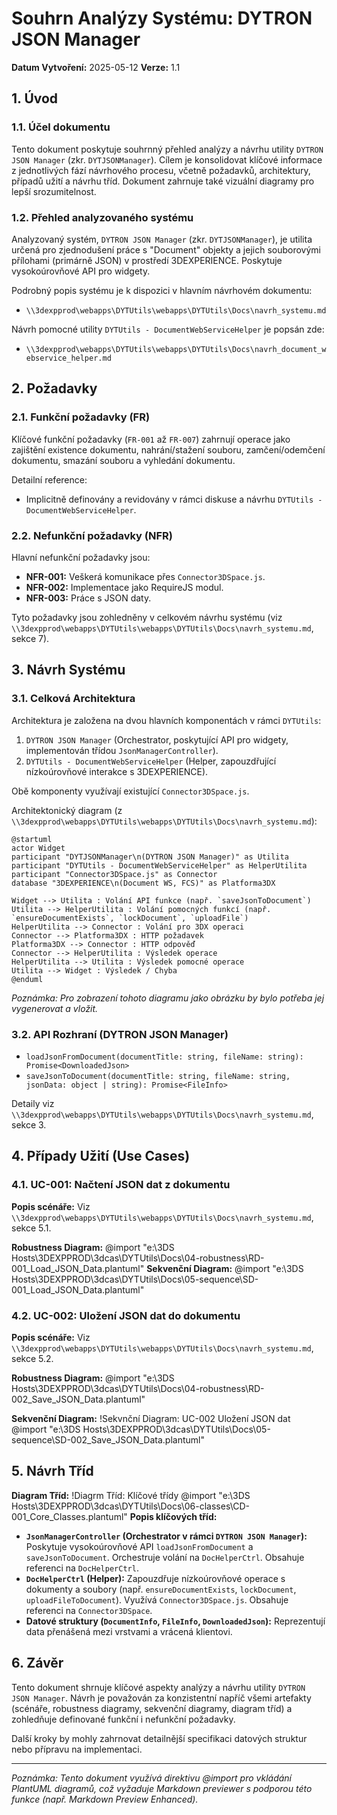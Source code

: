 # Souhrn Analýzy Systému: DYTRON JSON Manager

**Datum Vytvoření:** 2025-05-12
**Verze:** 1.1

## 1. Úvod

### 1.1. Účel dokumentu
Tento dokument poskytuje souhrnný přehled analýzy a návrhu utility `DYTRON JSON Manager` (zkr. `DYTJSONManager`). Cílem je konsolidovat klíčové informace z jednotlivých fází návrhového procesu, včetně požadavků, architektury, případů užití a návrhu tříd. Dokument zahrnuje také vizuální diagramy pro lepší srozumitelnost.


### 1.2. Přehled analyzovaného systému
Analyzovaný systém, `DYTRON JSON Manager` (zkr. `DYTJSONManager`), je utilita určená pro zjednodušení práce s "Document" objekty a jejich souborovými přílohami (primárně JSON) v prostředí 3DEXPERIENCE. Poskytuje vysokoúrovňové API pro widgety.

Podrobný popis systému je k dispozici v hlavním návrhovém dokumentu:
- `\\3dexpprod\webapps\DYTUtils\webapps\DYTUtils\Docs\navrh_systemu.md`

Návrh pomocné utility `DYTUtils - DocumentWebServiceHelper` je popsán zde:
- `\\3dexpprod\webapps\DYTUtils\webapps\DYTUtils\Docs\navrh_document_webservice_helper.md`

## 2. Požadavky

### 2.1. Funkční požadavky (FR)
Klíčové funkční požadavky (`FR-001` až `FR-007`) zahrnují operace jako zajištění existence dokumentu, nahrání/stažení souboru, zamčení/odemčení dokumentu, smazání souboru a vyhledání dokumentu.

Detailní reference:
- Implicitně definovány a revidovány v rámci diskuse a návrhu `DYTUtils - DocumentWebServiceHelper`.

### 2.2. Nefunkční požadavky (NFR)
Hlavní nefunkční požadavky jsou:
- **NFR-001:** Veškerá komunikace přes `Connector3DSpace.js`.
- **NFR-002:** Implementace jako RequireJS modul.
- **NFR-003:** Práce s JSON daty.

Tyto požadavky jsou zohledněny v celkovém návrhu systému (viz `\\3dexpprod\webapps\DYTUtils\webapps\DYTUtils\Docs\navrh_systemu.md`, sekce 7).

## 3. Návrh Systému

### 3.1. Celková Architektura
Architektura je založena na dvou hlavních komponentách v rámci `DYTUtils`:
1.  `DYTRON JSON Manager` (Orchestrator, poskytující API pro widgety, implementován třídou `JsonManagerController`).
2.  `DYTUtils - DocumentWebServiceHelper` (Helper, zapouzdřující nízkoúrovňové interakce s 3DEXPERIENCE).

Obě komponenty využívají existující `Connector3DSpace.js`.

Architektonický diagram (z `\\3dexpprod\webapps\DYTUtils\webapps\DYTUtils\Docs\navrh_systemu.md`):
```plantuml
@startuml
actor Widget
participant "DYTJSONManager\n(DYTRON JSON Manager)" as Utilita
participant "DYTUtils - DocumentWebServiceHelper" as HelperUtilita
participant "Connector3DSpace.js" as Connector
database "3DEXPERIENCE\n(Document WS, FCS)" as Platforma3DX

Widget --> Utilita : Volání API funkce (např. `saveJsonToDocument`)
Utilita --> HelperUtilita : Volání pomocných funkcí (např. `ensureDocumentExists`, `lockDocument`, `uploadFile`)
HelperUtilita --> Connector : Volání pro 3DX operaci
Connector --> Platforma3DX : HTTP požadavek
Platforma3DX --> Connector : HTTP odpověď
Connector --> HelperUtilita : Výsledek operace
HelperUtilita --> Utilita : Výsledek pomocné operace
Utilita --> Widget : Výsledek / Chyba
@enduml
```
*Poznámka: Pro zobrazení tohoto diagramu jako obrázku by bylo potřeba jej vygenerovat a vložit.*

### 3.2. API Rozhraní (DYTRON JSON Manager)
- `loadJsonFromDocument(documentTitle: string, fileName: string): Promise<DownloadedJson>`
- `saveJsonToDocument(documentTitle: string, fileName: string, jsonData: object | string): Promise<FileInfo>`

Detaily viz `\\3dexpprod\webapps\DYTUtils\webapps\DYTUtils\Docs\navrh_systemu.md`, sekce 3.

## 4. Případy Užití (Use Cases)

### 4.1. UC-001: Načtení JSON dat z dokumentu
**Popis scénáře:** Viz `\\3dexpprod\webapps\DYTUtils\webapps\DYTUtils\Docs\navrh_systemu.md`, sekce 5.1.

**Robustness Diagram:**
@import "e:\3DS Hosts\3DEXPPROD\3dcas\DYTUtils\Docs\04-robustness\RD-001_Load_JSON_Data.plantuml"
**Sekvenční Diagram:**
@import "e:\3DS Hosts\3DEXPPROD\3dcas\DYTUtils\Docs\05-sequence\SD-001_Load_JSON_Data.plantuml"
### 4.2. UC-002: Uložení JSON dat do dokumentu
**Popis scénáře:** Viz `\\3dexpprod\webapps\DYTUtils\webapps\DYTUtils\Docs\navrh_systemu.md`, sekce 5.2.

**Robustness Diagram:**
@import "e:\3DS Hosts\3DEXPPROD\3dcas\DYTUtils\Docs\04-robustness\RD-002_Save_JSON_Data.plantuml"

**Sekvenční Diagram:**
!Sekvnční Diagram: UC-002 Uložení JSON dat
@import "e:\3DS Hosts\3DEXPPROD\3dcas\DYTUtils\Docs\05-sequence\SD-002_Save_JSON_Data.plantuml"
## 5. Návrh Tříd

**Diagram Tříd:**
!Diagrm Tříd: Klíčové třídy
@import "e:\3DS Hosts\3DEXPPROD\3dcas\DYTUtils\Docs\06-classes\CD-001_Core_Classes.plantuml"
**Popis klíčových tříd:**
-   **`JsonManagerController` (Orchestrator v rámci `DYTRON JSON Manager`):** Poskytuje vysokoúrovňové API `loadJsonFromDocument` a `saveJsonToDocument`. Orchestruje volání na `DocHelperCtrl`. Obsahuje referenci na `DocHelperCtrl`.
-   **`DocHelperCtrl` (Helper):** Zapouzdřuje nízkoúrovňové operace s dokumenty a soubory (např. `ensureDocumentExists`, `lockDocument`, `uploadFileToDocument`). Využívá `Connector3DSpace.js`. Obsahuje referenci na `Connector3DSpace`.
-   **Datové struktury (`DocumentInfo`, `FileInfo`, `DownloadedJson`):** Reprezentují data přenášená mezi vrstvami a vrácená klientovi.

## 6. Závěr
Tento dokument shrnuje klíčové aspekty analýzy a návrhu utility `DYTRON JSON Manager`. Návrh je považován za konzistentní napříč všemi artefakty (scénáře, robustness diagramy, sekvenční diagramy, diagram tříd) a zohledňuje definované funkční i nefunkční požadavky.

Další kroky by mohly zahrnovat detailnější specifikaci datových struktur nebo přípravu na implementaci.

---
*Poznámka: Tento dokument využívá direktivu @import pro vkládání PlantUML diagramů, což vyžaduje Markdown previewer s podporou této funkce (např. Markdown Preview Enhanced).*
